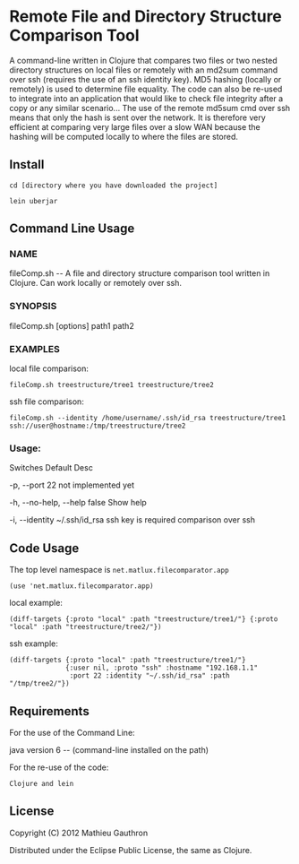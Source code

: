 # Remote File and Directory Structure Comparison Tool

A command-line written in Clojure that compares two files or two nested directory structures on local files or
remotely with an md2sum command over ssh (requires the use of an ssh identity key). MD5 hashing (locally or remotely)
is used to determine file equality. The code can also be re-used to integrate into an application that would like to
check file integrity after a copy or any similar scenario... 
The use of the remote md5sum cmd over ssh means that only the hash is sent over the network.
It is therefore very efficient at comparing very large files over a slow WAN because the hashing will be computed
locally to where the files are stored.

## Install

    cd [directory where you have downloaded the project]

    lein uberjar

## Command Line Usage

### NAME

   fileComp.sh -- A file and directory structure comparison tool written in Clojure. Can work locally or remotely over ssh.

### SYNOPSIS
   fileComp.sh [options] path1 path2

### EXAMPLES

   local file comparison:
   
    fileComp.sh treestructure/tree1 treestructure/tree2
      
   ssh file comparison:
   
    fileComp.sh --identity /home/username/.ssh/id_rsa treestructure/tree1 ssh://user@hostname:/tmp/treestructure/tree2
      
### Usage:

   Switches               Default        Desc
             
   -p, --port             22             not implemented yet
   
   -h, --no-help, --help  false          Show help
              
   -i, --identity         ~/.ssh/id_rsa  ssh key is required comparison over ssh                    


## Code Usage

The top level namespace is `net.matlux.filecomparator.app`

    (use 'net.matlux.filecomparator.app)

local example:

    (diff-targets {:proto "local" :path "treestructure/tree1/"} {:proto "local" :path "treestructure/tree2/"})
    
ssh example:    

    (diff-targets {:proto "local" :path "treestructure/tree1/"} 
                  {:user nil, :proto "ssh" :hostname "192.168.1.1" 
                   :port 22 :identity "~/.ssh/id_rsa" :path "/tmp/tree2/"})
                   
                   
## Requirements

For the use of the Command Line:

   java version 6 -- (command-line installed on the path)

For the re-use of the code:

    Clojure and lein

## License

Copyright (C) 2012 Mathieu Gauthron

Distributed under the Eclipse Public License, the same as Clojure.

